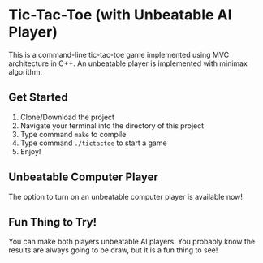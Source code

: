# Tic-Tac-Toe (with Unbeatable AI Player)

This is a command-line tic-tac-toe game implemented using MVC architecture in C++. An unbeatable player is implemented with minimax algorithm.

## Get Started
1. Clone/Download the project
2. Navigate your terminal into the directory of this project
3. Type command `make` to compile
4. Type command `./tictactoe` to start a game
5. Enjoy!

## Unbeatable Computer Player
The option to turn on an unbeatable computer player is available now!

## Fun Thing to Try!
You can make both players unbeatable AI players. You probably know the results are always going to be draw, but it is a fun thing to see!
